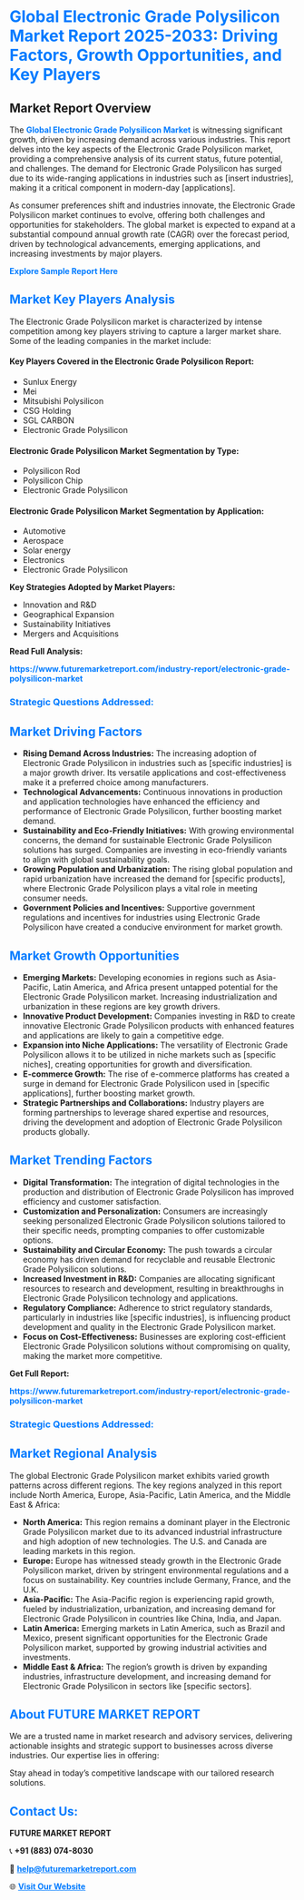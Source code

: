 <h1 style="color: #007BFF;">Global Electronic Grade Polysilicon Market Report 2025-2033: Driving Factors, Growth Opportunities, and Key Players</h1>

<section id="overview">
<h2>Market Report Overview</h2>
<p>The <a href="https://www.futuremarketreport.com/industry-report/electronic-grade-polysilicon-market" style="color: #007BFF; text-decoration: none;"><strong>Global Electronic Grade Polysilicon Market</strong></a> is witnessing significant growth, driven by increasing demand across various industries. This report delves into the key aspects of the Electronic Grade Polysilicon market, providing a comprehensive analysis of its current status, future potential, and challenges. The demand for Electronic Grade Polysilicon has surged due to its wide-ranging applications in industries such as [insert industries], making it a critical component in modern-day [applications].</p>
<p>As consumer preferences shift and industries innovate, the Electronic Grade Polysilicon market continues to evolve, offering both challenges and opportunities for stakeholders. The global market is expected to expand at a substantial compound annual growth rate (CAGR) over the forecast period, driven by technological advancements, emerging applications, and increasing investments by major players.</p>
</section>

<section id="overview">
<p><a href="https://www.futuremarketreport.com/request-sample/reportId=97244" style="color: #007BFF; text-decoration: none;"><strong>Explore Sample Report Here</strong></a></p>
</section>

<section id="key-players">
<h2 style="color: #007BFF;">Market Key Players Analysis</h2>
<p>The Electronic Grade Polysilicon market is characterized by intense competition among key players striving to capture a larger market share. Some of the leading companies in the market include:</p>
<h4>Key Players Covered in the Electronic Grade Polysilicon Report:</h4>
<ul><li>Sunlux Energy</li><li>Mei</li><li>Mitsubishi Polysilicon</li><li>CSG Holding</li><li>SGL CARBON</li><li>Electronic Grade Polysilicon</li></ul>
<h4>Electronic Grade Polysilicon Market Segmentation by Type:</h4>
<ul><li>Polysilicon Rod</li><li>Polysilicon Chip</li><li>Electronic Grade Polysilicon</li></ul>

<h4>Electronic Grade Polysilicon Market Segmentation by Application:</h4>
<ul><li>Automotive</li><li>Aerospace</li><li>Solar energy</li><li>Electronics</li><li>Electronic Grade Polysilicon</li></ul>
<p><strong>Key Strategies Adopted by Market Players:</strong></p>
<ul>
<li>Innovation and R&D</li>
<li>Geographical Expansion</li>
<li>Sustainability Initiatives</li>
<li>Mergers and Acquisitions</li>
</ul>
</section>

<section>
<p><strong>Read Full Analysis: </strong></p><a href="https://www.futuremarketreport.com/industry-report/electronic-grade-polysilicon-market" style="color: #007BFF; text-decoration: none;"><strong>https://www.futuremarketreport.com/industry-report/electronic-grade-polysilicon-market</strong></a>
<h3 style="color: #007BFF;">Strategic Questions Addressed:</h3>
</section>

<section id="driving-factors">
<h2 style="color: #007BFF;">Market Driving Factors</h2>
<ul>
<li><strong>Rising Demand Across Industries:</strong> The increasing adoption of Electronic Grade Polysilicon in industries such as [specific industries] is a major growth driver. Its versatile applications and cost-effectiveness make it a preferred choice among manufacturers.</li>
<li><strong>Technological Advancements:</strong> Continuous innovations in production and application technologies have enhanced the efficiency and performance of Electronic Grade Polysilicon, further boosting market demand.</li>
<li><strong>Sustainability and Eco-Friendly Initiatives:</strong> With growing environmental concerns, the demand for sustainable Electronic Grade Polysilicon solutions has surged. Companies are investing in eco-friendly variants to align with global sustainability goals.</li>
<li><strong>Growing Population and Urbanization:</strong> The rising global population and rapid urbanization have increased the demand for [specific products], where Electronic Grade Polysilicon plays a vital role in meeting consumer needs.</li>
<li><strong>Government Policies and Incentives:</strong> Supportive government regulations and incentives for industries using Electronic Grade Polysilicon have created a conducive environment for market growth.</li>
</ul>
</section>

<section id="growth-opportunities">
<h2 style="color: #007BFF;">Market Growth Opportunities</h2>
<ul>
<li><strong>Emerging Markets:</strong> Developing economies in regions such as Asia-Pacific, Latin America, and Africa present untapped potential for the Electronic Grade Polysilicon market. Increasing industrialization and urbanization in these regions are key growth drivers.</li>
<li><strong>Innovative Product Development:</strong> Companies investing in R&D to create innovative Electronic Grade Polysilicon products with enhanced features and applications are likely to gain a competitive edge.</li>
<li><strong>Expansion into Niche Applications:</strong> The versatility of Electronic Grade Polysilicon allows it to be utilized in niche markets such as [specific niches], creating opportunities for growth and diversification.</li>
<li><strong>E-commerce Growth:</strong> The rise of e-commerce platforms has created a surge in demand for Electronic Grade Polysilicon used in [specific applications], further boosting market growth.</li>
<li><strong>Strategic Partnerships and Collaborations:</strong> Industry players are forming partnerships to leverage shared expertise and resources, driving the development and adoption of Electronic Grade Polysilicon products globally.</li>
</ul>
</section>

<section id="trending-factors">
<h2 style="color: #007BFF;">Market Trending Factors</h2>
<ul>
<li><strong>Digital Transformation:</strong> The integration of digital technologies in the production and distribution of Electronic Grade Polysilicon has improved efficiency and customer satisfaction.</li>
<li><strong>Customization and Personalization:</strong> Consumers are increasingly seeking personalized Electronic Grade Polysilicon solutions tailored to their specific needs, prompting companies to offer customizable options.</li>
<li><strong>Sustainability and Circular Economy:</strong> The push towards a circular economy has driven demand for recyclable and reusable Electronic Grade Polysilicon solutions.</li>
<li><strong>Increased Investment in R&D:</strong> Companies are allocating significant resources to research and development, resulting in breakthroughs in Electronic Grade Polysilicon technology and applications.</li>
<li><strong>Regulatory Compliance:</strong> Adherence to strict regulatory standards, particularly in industries like [specific industries], is influencing product development and quality in the Electronic Grade Polysilicon market.</li>
<li><strong>Focus on Cost-Effectiveness:</strong> Businesses are exploring cost-efficient Electronic Grade Polysilicon solutions without compromising on quality, making the market more competitive.</li>
</ul>
</section>

<section>
<p><strong>Get Full Report: </strong></p><a href="https://www.futuremarketreport.com/industry-report/electronic-grade-polysilicon-market" style="color: #007BFF; text-decoration: none;"><strong>https://www.futuremarketreport.com/industry-report/electronic-grade-polysilicon-market</strong></a>
<h3 style="color: #007BFF;">Strategic Questions Addressed:</h3>
</section>


<section id="regional-analysis">
<h2 style="color: #007BFF;">Market Regional Analysis</h2>
<p>The global Electronic Grade Polysilicon market exhibits varied growth patterns across different regions. The key regions analyzed in this report include North America, Europe, Asia-Pacific, Latin America, and the Middle East & Africa:</p>
<ul>
<li><strong>North America:</strong> This region remains a dominant player in the Electronic Grade Polysilicon market due to its advanced industrial infrastructure and high adoption of new technologies. The U.S. and Canada are leading markets in this region.</li>
<li><strong>Europe:</strong> Europe has witnessed steady growth in the Electronic Grade Polysilicon market, driven by stringent environmental regulations and a focus on sustainability. Key countries include Germany, France, and the U.K.</li>
<li><strong>Asia-Pacific:</strong> The Asia-Pacific region is experiencing rapid growth, fueled by industrialization, urbanization, and increasing demand for Electronic Grade Polysilicon in countries like China, India, and Japan.</li>
<li><strong>Latin America:</strong> Emerging markets in Latin America, such as Brazil and Mexico, present significant opportunities for the Electronic Grade Polysilicon market, supported by growing industrial activities and investments.</li>
<li><strong>Middle East & Africa:</strong> The region’s growth is driven by expanding industries, infrastructure development, and increasing demand for Electronic Grade Polysilicon in sectors like [specific sectors].</li>
</ul>
</section>

<footer>
<h2 style="color: #007BFF;">About FUTURE MARKET REPORT</h2>
<p>We are a trusted name in market research and advisory services, delivering actionable insights and strategic support to businesses across diverse industries. Our expertise lies in offering:</p>

<p>Stay ahead in today’s competitive landscape with our tailored research solutions.</p>

<h2 style="color: #007BFF;">Contact Us:</h2>
<p><strong>FUTURE MARKET REPORT</strong></p>
<p>📞 <strong>+91 (883) 074-8030</strong></p>
<p>📧 <strong><a href="mailto:help@futuremarketreport.com" style="color: #007BFF;">help@futuremarketreport.com</a></strong></p>
<p>🌐 <strong><a href="https://www.futuremarketreport.com/" style="color: #007BFF;">Visit Our Website</a></strong></p>
</footer>